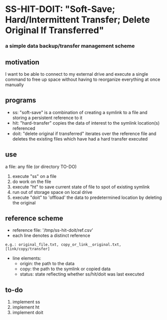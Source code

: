 # SS-HIT-DOIT: "Soft-Save; Hard/Intermittent Transfer; Delete Original If Transferred"
### a simple data backup/transfer management scheme 

## motivation
I want to be able to connect to my external drive and execute a single command to free up space without having to reorganize everything at once manually 

## programs
* ss: "soft-save" is a combination of creating a symlink to a file and storing a persistent reference to it
* hit: "hard-transfer" copies the data of interest to the symlink location(s) referenced 
* doit: "delete original if transferred" iterates over the reference file and deletes the existing files which have had a hard transfer executed

## use
a file: any file (or directory TO-DO)
1. execute "ss" on a file
2. do work on the file
3. execute "ht" to save current state of file to spot of existing symlink
4. run out of storage space on local drive 
5. execute "doit" to 'offload' the data to predetermined location by deleting the original 

## reference scheme
* reference file: '/tmp/ss-hit-doit/ref.csv'
* each line denotes a distinct reference 
```
e.g.: original_file.txt, copy_or_link__original.txt, [link/copy/transfer]
```
* line elements:
    * origin: the path to the data 
    * copy: the path to the symlink or copied data 
    * status: state reflecting whether ss/hit/doit was last executed 


## to-do
1. implement ss
2. implement ht
3. implement doit

